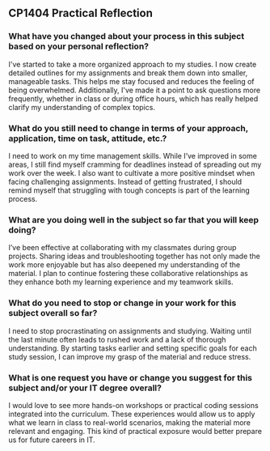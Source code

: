## CP1404 Practical Reflection

### What have you changed about your process in this subject based on your personal reflection?

I've started to take a more organized approach to my studies. I now create detailed outlines for my assignments and break them down into smaller, manageable tasks. This helps me stay focused and reduces the feeling of being overwhelmed. Additionally, I've made it a point to ask questions more frequently, whether in class or during office hours, which has really helped clarify my understanding of complex topics.

### What do you still need to change in terms of your approach, application, time on task, attitude, etc.?

I need to work on my time management skills. While I’ve improved in some areas, I still find myself cramming for deadlines instead of spreading out my work over the week. I also want to cultivate a more positive mindset when facing challenging assignments. Instead of getting frustrated, I should remind myself that struggling with tough concepts is part of the learning process.

### What are you doing well in the subject so far that you will keep doing?

I’ve been effective at collaborating with my classmates during group projects. Sharing ideas and troubleshooting together has not only made the work more enjoyable but has also deepened my understanding of the material. I plan to continue fostering these collaborative relationships as they enhance both my learning experience and my teamwork skills.

### What do you need to stop or change in your work for this subject overall so far?

I need to stop procrastinating on assignments and studying. Waiting until the last minute often leads to rushed work and a lack of thorough understanding. By starting tasks earlier and setting specific goals for each study session, I can improve my grasp of the material and reduce stress.

### What is one request you have or change you suggest for this subject and/or your IT degree overall?

I would love to see more hands-on workshops or practical coding sessions integrated into the curriculum. These experiences would allow us to apply what we learn in class to real-world scenarios, making the material more relevant and engaging. This kind of practical exposure would better prepare us for future careers in IT.